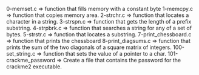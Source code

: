 0-memset.c => function that fills memory with a constant byte
1-memcpy.c => function that copies memory area.
2-strchr.c => function that locates a character in a string.
3-strspn.c => function that gets the length of a prefix substring.
4-strpbrk.c => function that searches a string for any of a set of bytes.
5-strstr.c =>  function that locates a substring.
7-print_chessboard.c =>  function that prints the chessboard
8-print_diagsums.c => function that prints the sum of the two diagonals of a square matrix of integers.
100-set_string.c =>  function that sets the value of a pointer to a char.
101-crackme_password => Create a file that contains the password for the crackme2 executable.
